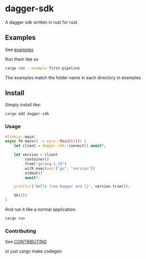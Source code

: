 # dagger-sdk

A dagger sdk written in rust for rust.

## Examples

See [examples](./crates/dagger-sdk/examples/)

Run them like so

```bash
cargo run --example first-pipeline
```

The examples match the folder name in each directory in examples

## Install

Simply install like:

```bash
cargo add dagger-sdk
```

### Usage

```rust
#[tokio::main]
async fn main() -> eyre::Result<()> {
    let client = dagger_sdk::connect().await?;

    let version = client
        .container()
        .from("golang:1.19")
        .with_exec(vec!["go", "version"])
        .stdout()
        .await?;

    println!("Hello from Dagger and {}", version.trim());

    Ok(())
}
```

And run it like a normal application:

```bash
cargo run
```

### Contributing

See [CONTRIBUTING](./CONTRIBUTING.md)

or just cargo make codegen
